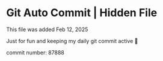 # Git Auto Commit | Hidden File

This file was added Feb 12, 2025

Just for fun and keeping my daily git commit active 🤪

commit number: 87888
